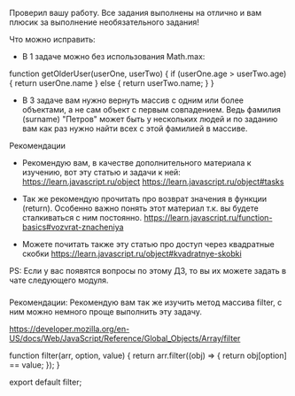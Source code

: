 Проверил вашу работу. Все задания выполнены на отлично и вам плюсик за выполнение необязательного задания!

Что можно исправить:
- В 1 задаче можно без использования Math.max:

function getOlderUser(userOne, userTwo) {
    if (userOne.age > userTwo.age) {
      return userOne.name
    } else {
      return userTwo.name;
    }
}
- В 3 задаче вам нужно вернуть массив с одним или более объектами, а не сам объект с первым совпадением. Ведь фамилия (surname) "Петров" может быть у нескольких людей и по заданию вам как раз нужно найти всех с этой фамилией в массиве.

Рекомендации
- Рекомендую вам, в качестве дополнительного материала к изучению, вот эту статью и задачи к ней:
https://learn.javascript.ru/object
https://learn.javascript.ru/object#tasks

- Так же рекомендую прочитать про возврат значения в функции (return). Особенно важно понять этот материал т.к. вы будете сталкиваться с ним постоянно.
https://learn.javascript.ru/function-basics#vozvrat-znacheniya

- Можете почитать также эту статью про доступ через квадратные скобки
https://learn.javascript.ru/object#kvadratnye-skobki

PS: Если у вас появятся вопросы по этому ДЗ, то вы их можете задать в чате следующего модуля.

###
Рекомендации:
Рекомендую вам так же изучить метод массива filter, с ним можно немного проще выполнить эту задачу.

https://developer.mozilla.org/en-US/docs/Web/JavaScript/Reference/Global_Objects/Array/filter

function filter(arr, option, value) {
  return arr.filter((obj) => {
    return obj[option] == value;
  });
}

export default filter;
